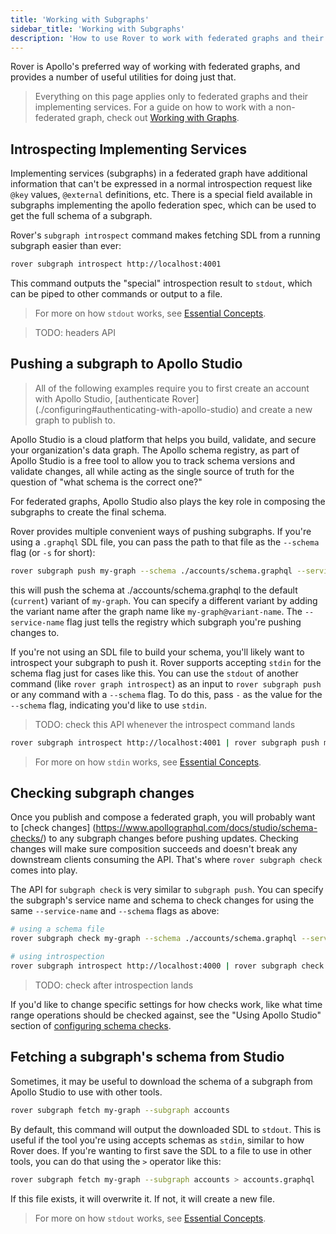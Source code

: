 ```yaml
---
title: 'Working with Subgraphs'
sidebar_title: 'Working with Subgraphs'
description: 'How to use Rover to work with federated graphs and their implementing services'
---
```


Rover is Apollo's preferred way of working with federated graphs, and provides
a number of useful utilities for doing just that.

> Everything on this page applies only to federated graphs and their
> implementing services. For a guide on how to work with a non-federated graph,
> check out [Working with Graphs](./graphs).

## Introspecting Implementing Services

Implementing services (subgraphs) in a federated graph have additional
information that can't be expressed in a normal introspection request like
`@key` values, `@external` definitions, etc. There is a special field available
in subgraphs implementing the apollo federation spec, which can be used to get
the full schema of a subgraph.

Rover's `subgraph introspect` command makes fetching SDL from a running subgraph
easier than ever:

```bash
rover subgraph introspect http://localhost:4001
```

This command outputs the "special" introspection result to `stdout`, which can
be piped to other commands or output to a file.

> For more on how `stdout` works, see [Essential Concepts](./essentials#using-stdout).

> TODO: headers API

## Pushing a subgraph to Apollo Studio

> All of the following examples require you to first create an account with
> Apollo Studio, [authenticate Rover]
> (./configuring#authenticating-with-apollo-studio) and create a new graph to
> publish to.

Apollo Studio is a cloud platform that helps you build, validate, and secure
your organization's data graph. The Apollo schema registry, as part of Apollo
Studio is a free tool to allow you to track schema versions and validate
changes, all while acting as the single source of truth for the question of
"what schema is the correct one?"

For federated graphs, Apollo Studio also plays the key role in composing the
subgraphs to create the final schema.

Rover provides multiple convenient ways of pushing subgraphs. If you're using
a `.graphql` SDL file, you can pass the path to that file as the `--schema` flag
(or `-s` for short):

```bash
rover subgraph push my-graph --schema ./accounts/schema.graphql --service-name accounts
```

this will push the schema at ./accounts/schema.graphql to the default (`current`) variant
of `my-graph`. You can specify a different variant by adding the variant name
after the graph name like `my-graph@variant-name`. The `--service-name` flag
just tells the registry which subgraph you're pushing changes to.

If you're not using an SDL file to build your schema, you'll likely want to
introspect your subgraph to push it. Rover supports accepting `stdin` for the
schema flag just for cases like this. You can use the `stdout` of another
command (like `rover graph introspect`) as an input to `rover subgraph push` or
any command with a `--schema` flag. To do this, pass `-` as the value for the
`--schema` flag, indicating you'd like to use `stdin`.

> TODO: check this API whenever the introspect command lands

```sh
rover subgraph introspect http://localhost:4001 | rover subgraph push my-graph@dev --schema - --service-name accounts
```

> For more on how `stdin` works, see [Essential Concepts](./essentials#using-stdin).

## Checking subgraph changes

Once you publish and compose a federated graph, you will probably want to
[check changes] (https://www.apollographql.com/docs/studio/schema-checks/) to
any subgraph changes before pushing updates. Checking changes will make sure
composition succeeds and doesn't break any downstream clients consuming the API.
That's where `rover subgraph check` comes into play.

The API for `subgraph check` is very similar to `subgraph push`. You can specify the
subgraph's service name and schema to check changes for using the same
`--service-name` and `--schema` flags as above:

```bash
# using a schema file
rover subgraph check my-graph --schema ./accounts/schema.graphql --service-name accounts

# using introspection
rover subgraph introspect http://localhost:4000 | rover subgraph check my-graph --schema - --service-name accounts
```

> TODO: check after introspection lands

If you'd like to change specific settings for how checks work, like what
time range operations should be checked against, see the "Using Apollo Studio"
section of [configuring schema checks](https://www.apollographql.com/docs/studio/check-configurations/#using-apollo-studio-recommended).

## Fetching a subgraph's schema from Studio

Sometimes, it may be useful to download the schema of a subgraph from Apollo
Studio to use with other tools.

```bash
rover subgraph fetch my-graph --subgraph accounts
```

By default, this command will output the downloaded SDL to `stdout`. This is
useful if the tool you're using accepts schemas as `stdin`, similar to how Rover
does. If you're wanting to first save the SDL to a file to use in other tools,
you can do that using the `>` operator like this:

```bash
rover subgraph fetch my-graph --subgraph accounts > accounts.graphql
```

If this file exists, it will overwrite it. If not, it will create a new file.

> For more on how `stdout` works, see [Essential Concepts](./essentials#using-stdout).
